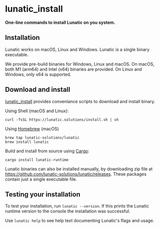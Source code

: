 # lunatic_install

**One-line commands to install Lunatic on you system.**

## Installation

Lunatic works on macOS, Linux and Windows. Lunatic is a single binary executable.

We provide pre-build binaries for Windows, Linux and macOS. On macOS, both M1 (arm64) and Intel (x64) binaries are provided. On Linux and Windows, only x64 is supported.

## Download and install

[lunatic_install](https://github.com/lunatic-solutions/lunatic_install) provides conveniance scripts to download and install binary.

Using Shell (macOS and Linux):

```
curl -fsSL https://lunatic.solutions/install.sh | sh
```

Using [Homebrew](https://brew.sh/) (macOS)

```
brew tap lunatic-solutions/lunatic
brew install lunatic
```

Build and install from source using [Cargo](https://crates.io/crates/lunatic-runtime):

```
cargo install lunatic-runtime
```

Lunatic binaries can also be installed manually, by downloading zip file at https://github.com/lunatic-solutions/lunatic/releases. These packages contain just a single executable file.

## Testing your installation

To test your installation, run `lunatic --version`. If this prints the Lunatic runtime version to the console the installation was successful.

Use `lunatic help` to see help text documenting Lunatic's flags and usage.

